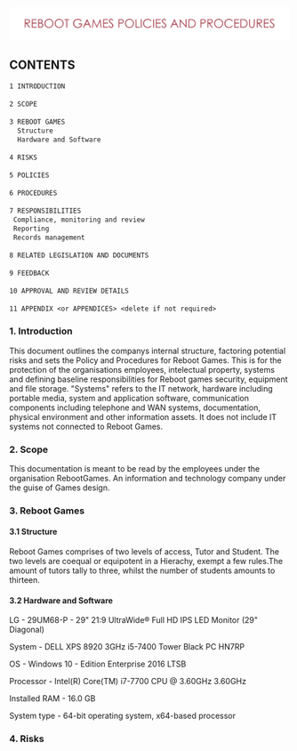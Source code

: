 <img src="https://github.com/matthewsides/Reboot-Games-Policies-and-Procedures/blob/master/RG_H_Text.png" width="550">



## CONTENTS

    1 INTRODUCTION
    
    2 SCOPE	
    
    3 REBOOT GAMES
      Structure
      Hardware and Software
      
    4 RISKS
    
    5 POLICIES 
    
    6 PROCEDURES
    
    7 RESPONSIBILITIES	
     Compliance, monitoring and review	
     Reporting	
     Records management	

    8 RELATED LEGISLATION AND DOCUMENTS	

    9 FEEDBACK

    10 APPROVAL AND REVIEW DETAILS	

    11 APPENDIX <or APPENDICES> <delete if not required>	




### 1. Introduction

This document outlines the companys internal structure, factoring potential risks and sets the Policy and Procedures for Reboot Games. This is for the protection of the organisations employees, intelectual property, systems and defining baseline responsibilities for Reboot games security, equipment and file storage. "Systems" refers to the IT network, hardware including portable media, system and application software, communication components including telephone and WAN systems, documentation, physical environment and other information assets. It does not include IT systems not connected to Reboot Games.


### 2. Scope

This documentation is meant to be read by the employees under the organisation RebootGames. An information and technology company under the guise of Games design.


### 3. Reboot Games

#### 3.1 Structure

Reboot Games comprises of two levels of access, Tutor and Student. The two levels are coequal or equipotent in a Hierachy, exempt a few rules.The amount of tutors tally to three, whilst the number of students amounts to thirteen.  

#### 3.2 Hardware and Software

LG - 29UM68-P - 29" 21:9 UltraWide® Full HD IPS LED Monitor (29" Diagonal)

System - DELL XPS 8920 3GHz i5-7400 Tower Black PC HN7RP

OS - Windows 10 - Edition Enterprise 2016 LTSB

Processor - Intel(R) Core(TM) i7-7700 CPU @ 3.60GHz 3.60GHz

Installed RAM - 16.0 GB

System type - 64-bit operating system, x64-based processor 

### 4. Risks

